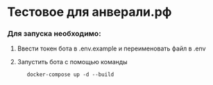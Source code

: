 <h1>Тестовое для анверали.рф</h1>



<h3>Для запуска необходимо:</h3>


1)  Ввести токен бота в .env.example и переименовать файл в .env
   2) Запустить бота с помощью команды
   
             docker-compose up -d --build